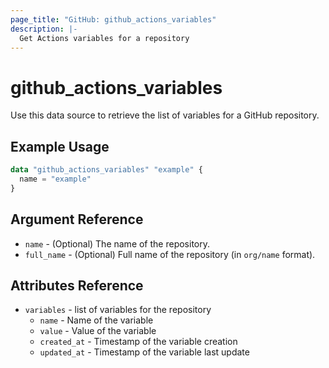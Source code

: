 ```yaml
---
page_title: "GitHub: github_actions_variables"
description: |-
  Get Actions variables for a repository
---
```


# github\_actions\_variables

Use this data source to retrieve the list of variables for a GitHub repository.

## Example Usage

```terraform
data "github_actions_variables" "example" {
  name = "example"
}
```

## Argument Reference

* `name` - (Optional) The name of the repository.
* `full_name` - (Optional) Full name of the repository (in `org/name` format).

## Attributes Reference

* `variables` - list of variables for the repository
  * `name` - Name of the variable
  * `value` - Value of the variable
  * `created_at` - Timestamp of the variable creation
  * `updated_at` - Timestamp of the variable last update
